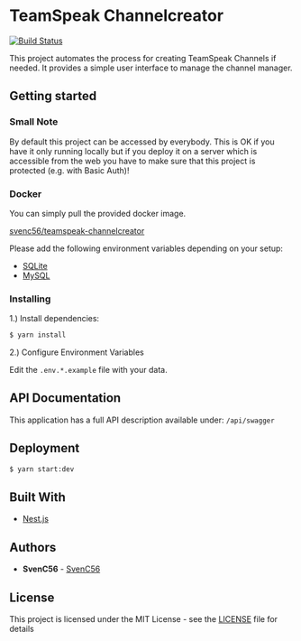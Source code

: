 # TeamSpeak Channelcreator

[![Build Status](https://drone.sc-web.de/api/badges/SvenC56/teamspeak-channelcreator/status.svg)](https://drone.sc-web.de/SvenC56/teamspeak-channelcreator)

This project automates the process for creating TeamSpeak Channels if needed. It provides a simple user interface to manage the channel manager.

## Getting started

### Small Note

By default this project can be accessed by everybody. This is OK if you have it only running locally but if you deploy it on a server which is accessible from the web you have to make sure that this project is protected (e.g. with Basic Auth)!

### Docker

You can simply pull the provided docker image.

[svenc56/teamspeak-channelcreator](https://hub.docker.com/r/svenc56/teamspeak-channelcreator)

Please add the following environment variables depending on your setup:

- [SQLite](sqlite.env.example)
- [MySQL](mysql.env.example)

### Installing

1.) Install dependencies:

```bash
$ yarn install
```

2.) Configure Environment Variables

Edit the `.env.*.example` file with your data.

## API Documentation

This application has a full API description available under: `/api/swagger`

## Deployment

```bash
$ yarn start:dev
```

## Built With

- [Nest.js](https://nestjs.com/)

## Authors

- **SvenC56** - [SvenC56](https://github.com/svenc56)

## License

This project is licensed under the MIT License - see the [LICENSE](LICENSE) file for details
